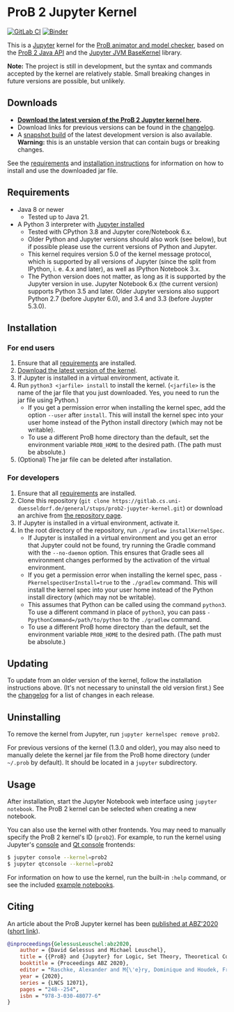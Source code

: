 # ProB 2 Jupyter Kernel

[![GitLab CI](https://gitlab.cs.uni-duesseldorf.de/general/stups/prob2-jupyter-kernel/badges/master/pipeline.svg)](https://gitlab.cs.uni-duesseldorf.de/general/stups/prob2-jupyter-kernel/pipelines) [![Binder](https://mybinder.org/badge_logo.svg)](https://mybinder.org/v2/git/https%3A%2F%2Fgitlab.cs.uni-duesseldorf.de%2Fgeneral%2Fstups%2Fprob2-jupyter-kernel.git/master?filepath=notebooks)

This is a [Jupyter](https://jupyter.org/) kernel for the [ProB animator and model checker](https://prob.hhu.de/w/), based on the [ProB 2 Java API](https://github.com/hhu-stups/prob2_kernel) and the [Jupyter JVM BaseKernel](https://github.com/SpencerPark/jupyter-jvm-basekernel) library.

**Note:** The project is still in development, but the syntax and commands accepted by the kernel are relatively stable. Small breaking changes in future versions are possible, but unlikely.

## Downloads

* **[Download the latest version of the ProB 2 Jupyter kernel here](https://stups.hhu-hosting.de/downloads/prob2-jupyter/prob2-jupyter-kernel-1.5.0-all.jar).**
* Download links for previous versions can be found in the [changelog].
* A [snapshot build](https://gitlab.cs.uni-duesseldorf.de/api/v4/projects/848/jobs/artifacts/master/raw/build/libs/prob2-jupyter-kernel-1.5.1-SNAPSHOT-all.jar?job=test) of the latest development version is also available. **Warning:** this is an unstable version that can contain bugs or breaking changes.

See the [requirements](#requirements) and [installation instructions](#installation) for information on how to install and use the downloaded jar file.

## Requirements

* Java 8 or newer
	* Tested up to Java 21.
* A Python 3 interpreter with [Jupyter installed](https://jupyter.org/install)
	* Tested with CPython 3.8 and Jupyter core/Notebook 6.x.
	* Older Python and Jupyter versions should also work (see below), but if possible please use the current versions of Python and Jupyter.
	* This kernel requires version 5.0 of the kernel message protocol, which is supported by all versions of Jupyter (since the split from IPython, i. e. 4.x and later), as well as IPython Notebook 3.x.
	* The Python version does not matter, as long as it is supported by the Jupyter version in use. Jupyter Notebook 6.x (the current version) supports Python 3.5 and later. Older Jupyter versions also support Python 2.7 (before Jupyter 6.0), and 3.4 and 3.3 (before Juypter 5.3.0).

## Installation

### For end users

1. Ensure that all [requirements](#requirements) are installed.
2. [Download the latest version of the kernel](#downloads).
3. If Jupyter is installed in a virtual environment, activate it.
4. Run `python3 <jarfile> install` to install the kernel. (`<jarfile>` is the name of the jar file that you just downloaded. Yes, you need to run the jar file using Python.)
	* If you get a permission error when installing the kernel spec, add the option `--user` after `install`. This will install the kernel spec into your user home instead of the Python install directory (which may not be writable).
	* To use a different ProB home directory than the default, set the environment variable `PROB_HOME` to the desired path. (The path must be absolute.)
5. (Optional) The jar file can be deleted after installation.

### For developers

1. Ensure that all [requirements](#requirements) are installed.
2. Clone this repository (`git clone https://gitlab.cs.uni-duesseldorf.de/general/stups/prob2-jupyter-kernel.git`) or download an archive from [the repository page](https://gitlab.cs.uni-duesseldorf.de/general/stups/prob2-jupyter-kernel).
3. If Jupyter is installed in a virtual environment, activate it.
4. In the root directory of the repository, run `./gradlew installKernelSpec`.
	* If Jupyter is installed in a virtual environment and you get an error that Jupyter could not be found, try running the Gradle command with the `--no-daemon` option. This ensures that Gradle sees all environment changes performed by the activation of the virtual environment.
	* If you get a permission error when installing the kernel spec, pass `-PkernelspecUserInstall=true` to the `./gradlew` command. This will install the kernel spec into your user home instead of the Python install directory (which may not be writable).
	* This assumes that Python can be called using the command `python3`. To use a different command in place of `python3`, you can pass `-PpythonCommand=/path/to/python` to the `./gradlew` command.
	* To use a different ProB home directory than the default, set the environment variable `PROB_HOME` to the desired path. (The path must be absolute.)

## Updating

To update from an older version of the kernel, follow the installation instructions above. (It's not necessary to uninstall the old version first.) See the [changelog] for a list of changes in each release.

## Uninstalling

To remove the kernel from Jupyter, run `jupyter kernelspec remove prob2`.

For previous versions of the kernel (1.3.0 and older),
you may also need to manually delete the kernel jar file from the ProB home directory (under `~/.prob` by default).
It should be located in a `jupyter` subdirectory.

## Usage

After installation, start the Jupyter Notebook web interface using `jupyter notebook`. The ProB 2 kernel can be selected when creating a new notebook.

You can also use the kernel with other frontends. You may need to manually specify the ProB 2 kernel's ID (`prob2`). For example, to run the kernel using Jupyter's [console](https://jupyter-console.readthedocs.io/) and [Qt console](https://qtconsole.readthedocs.io/) frontends:

```sh
$ jupyter console --kernel=prob2
$ jupyter qtconsole --kernel=prob2
```

For information on how to use the kernel, run the built-in `:help` command, or see the included [example notebooks](./notebooks).

## Citing

An article about the ProB Jupyter kernel has been [published at ABZ'2020](https://link.springer.com/epdf/10.1007/978-3-030-48077-6_19?sharing_token=Nbvsl1StbEqfKGPhJwLMb_e4RwlQNchNByi7wbcMAY4yDpL76P5EGFEyHUVQToM3cE0JT8SrX5kUcY5Tx3NbNk7ZRhAullHYDeKKl9C6z3f2jS5d0JEraXScv4hxlPmpP-17XOXseltcKfZbcq05hOnhHWx78Wll4QMNCK8E115bSCQ7acchJqrow-mu5nzV) ([short link](https://rdcu.be/b4rql)).

```bibtex
@inproceedings{GelessusLeuschel:abz2020,
	author = {David Gelessus and Michael Leuschel},
	title = {{ProB} and {Jupyter} for Logic, Set Theory, Theoretical Computer Science and Formal Methods},
	booktitle = {Proceedings ABZ 2020},
	editor = "Raschke, Alexander and M{\'e}ry, Dominique and Houdek, Frank",
	year = {2020},
	series = {LNCS 12071},
	pages = "248--254",
	isbn = "978-3-030-48077-6"
}
```

[changelog]: ./CHANGELOG.md
